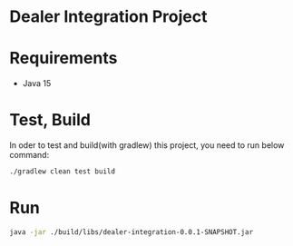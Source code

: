 # Dealer Integration Project

# Requirements

* Java 15

# Test, Build

In oder to test and build(with gradlew) this project, you need to run below command:

```bash
./gradlew clean test build
```

# Run

```bash
java -jar ./build/libs/dealer-integration-0.0.1-SNAPSHOT.jar
```

